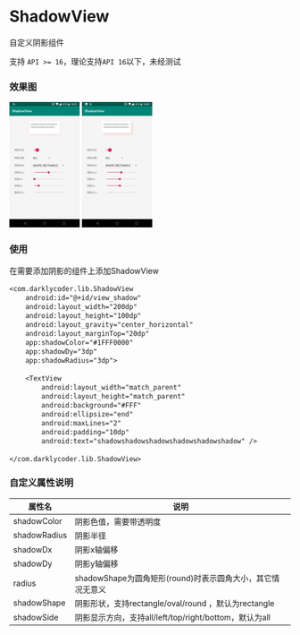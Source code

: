# ShadowView

自定义阴影组件

支持 `API >= 16`，理论支持`API 16`以下，未经测试

### 效果图

<img src="art/1.png" width="25%"/>
<img src="art/2.png" width="25%"/>

### 使用

在需要添加阴影的组件上添加ShadowView

    <com.darklycoder.lib.ShadowView
        android:id="@+id/view_shadow"
        android:layout_width="200dp"
        android:layout_height="100dp"
        android:layout_gravity="center_horizontal"
        android:layout_marginTop="20dp"
        app:shadowColor="#1FFF0000"
        app:shadowDy="3dp"
        app:shadowRadius="3dp">

        <TextView
            android:layout_width="match_parent"
            android:layout_height="match_parent"
            android:background="#FFF"
            android:ellipsize="end"
            android:maxLines="2"
            android:padding="10dp"
            android:text="shadowshadowshadowshadowshadowshadow" />

    </com.darklycoder.lib.ShadowView>

### 自定义属性说明

| 属性名  | 说明 |
| ------ | ------ |
| shadowColor | 阴影色值，需要带透明度 |
| shadowRadius | 阴影半径|
| shadowDx | 阴影x轴偏移|
| shadowDy | 阴影y轴偏移 |
| radius | shadowShape为圆角矩形(round)时表示圆角大小，其它情况无意义 |
| shadowShape | 阴影形状，支持rectangle/oval/round ，默认为rectangle|
| shadowSide | 阴影显示方向，支持all/left/top/right/bottom，默认为all |
